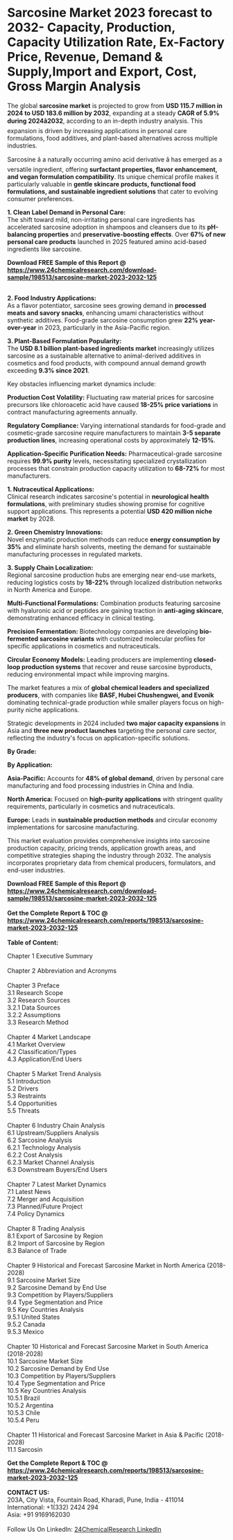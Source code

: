 <h1>Sarcosine Market 2023 forecast to 2032- Capacity, Production, Capacity Utilization Rate, Ex-Factory Price, Revenue, Demand &amp; Supply,Import and Export, Cost, Gross Margin Analysis</h1><p>The global <strong>sarcosine market</strong> is projected to grow from <strong>USD 115.7 million in 2024 to USD 183.6 million by 2032</strong>, expanding at a steady <strong>CAGR of 5.9% during 2024â2032</strong>, according to an in-depth industry analysis. This expansion is driven by increasing applications in personal care formulations, food additives, and plant-based alternatives across multiple industries.</p><p>Sarcosine â a naturally occurring amino acid derivative â has emerged as a versatile ingredient, offering <strong>surfactant properties, flavor enhancement, and vegan formulation compatibility</strong>. Its unique chemical profile makes it particularly valuable in <strong>gentle skincare products, functional food formulations, and sustainable ingredient solutions</strong> that cater to evolving consumer preferences.</p><p><strong>1. Clean Label Demand in Personal Care:</strong><br>
The shift toward mild, non-irritating personal care ingredients has accelerated sarcosine adoption in shampoos and cleansers due to its <strong>pH-balancing properties</strong> and <strong>preservative-boosting effects</strong>. Over <strong>67% of new personal care products</strong> launched in 2025 featured amino acid-based ingredients like sarcosine.</p><div><b>Download FREE Sample of this Report @ 
            <a href="https://www.24chemicalresearch.com/download-sample/198513/sarcosine-market-2023-2032-125">
            https://www.24chemicalresearch.com/download-sample/198513/sarcosine-market-2023-2032-125</a></b></div><br><p><strong>2. Food Industry Applications:</strong><br>
As a flavor potentiator, sarcosine sees growing demand in <strong>processed meats and savory snacks</strong>, enhancing umami characteristics without synthetic additives. Food-grade sarcosine consumption grew <strong>22% year-over-year</strong> in 2023, particularly in the Asia-Pacific region.</p><p><strong>3. Plant-Based Formulation Popularity:</strong><br>
The <strong>USD 8.1 billion plant-based ingredients market</strong> increasingly utilizes sarcosine as a sustainable alternative to animal-derived additives in cosmetics and food products, with compound annual demand growth exceeding <strong>9.3% since 2021</strong>.</p><p>Key obstacles influencing market dynamics include:</p><p><strong>Production Cost Volatility:</strong> Fluctuating raw material prices for sarcosine precursors like chloroacetic acid have caused <strong>18-25% price variations</strong> in contract manufacturing agreements annually.</p><p><strong>Regulatory Compliance:</strong> Varying international standards for food-grade and cosmetic-grade sarcosine require manufacturers to maintain <strong>3-5 separate production lines</strong>, increasing operational costs by approximately <strong>12-15%</strong>.</p><p><strong>Application-Specific Purification Needs:</strong> Pharmaceutical-grade sarcosine requires <strong>99.9% purity</strong> levels, necessitating specialized crystallization processes that constrain production capacity utilization to <strong>68-72%</strong> for most manufacturers.</p><p><strong>1. Nutraceutical Applications:</strong><br>
Clinical research indicates sarcosine's potential in <strong>neurological health formulations</strong>, with preliminary studies showing promise for cognitive support applications. This represents a potential <strong>USD 420 million niche market</strong> by 2028.</p><p><strong>2. Green Chemistry Innovations:</strong><br>
Novel enzymatic production methods can reduce <strong>energy consumption by 35%</strong> and eliminate harsh solvents, meeting the demand for sustainable manufacturing processes in regulated markets.</p><p><strong>3. Supply Chain Localization:</strong><br>
Regional sarcosine production hubs are emerging near end-use markets, reducing logistics costs by <strong>18-22%</strong> through localized distribution networks in North America and Europe.</p><p><strong>Multi-Functional Formulations:</strong> Combination products featuring sarcosine with hyaluronic acid or peptides are gaining traction in <strong>anti-aging skincare</strong>, demonstrating enhanced efficacy in clinical testing.</p><p><strong>Precision Fermentation:</strong> Biotechnology companies are developing <strong>bio-fermented sarcosine variants</strong> with customized molecular profiles for specific applications in cosmetics and nutraceuticals.</p><p><strong>Circular Economy Models:</strong> Leading producers are implementing <strong>closed-loop production systems</strong> that recover and reuse sarcosine byproducts, reducing environmental impact while improving margins.</p><p>The market features a mix of <strong>global chemical leaders and specialized producers</strong>, with companies like <strong>BASF, Hubei Chushengwei, and Evonik</strong> dominating technical-grade production while smaller players focus on high-purity niche applications.</p><p>Strategic developments in 2024 included <strong>two major capacity expansions</strong> in Asia and <strong>three new product launches</strong> targeting the personal care sector, reflecting the industry's focus on application-specific solutions.</p><p><strong>By Grade:</strong></p><p><strong>By Application:</strong></p><p><strong>Asia-Pacific:</strong> Accounts for <strong>48% of global demand</strong>, driven by personal care manufacturing and food processing industries in China and India.</p><p><strong>North America:</strong> Focused on <strong>high-purity applications</strong> with stringent quality requirements, particularly in cosmetics and nutraceuticals.</p><p><strong>Europe:</strong> Leads in <strong>sustainable production methods</strong> and circular economy implementations for sarcosine manufacturing.</p><p>This market evaluation provides comprehensive insights into sarcosine production capacity, pricing trends, application growth areas, and competitive strategies shaping the industry through 2032. The analysis incorporates proprietary data from chemical producers, formulators, and end-user industries.</p><div><b>Download FREE Sample of this Report @ 
            <a href="https://www.24chemicalresearch.com/download-sample/198513/sarcosine-market-2023-2032-125">
            https://www.24chemicalresearch.com/download-sample/198513/sarcosine-market-2023-2032-125</a></b></div><br><div><b>Get the Complete Report & TOC @ 
            <a href="https://www.24chemicalresearch.com/reports/198513/sarcosine-market-2023-2032-125">
            https://www.24chemicalresearch.com/reports/198513/sarcosine-market-2023-2032-125</a></b></div><br>
            <b>Table of Content:</b><p>Chapter 1 Executive Summary<br />
<br />
Chapter 2 Abbreviation and Acronyms<br />
<br />
Chapter 3 Preface<br />
3.1 Research Scope<br />
3.2 Research Sources<br />
3.2.1 Data Sources<br />
3.2.2 Assumptions<br />
3.3 Research Method<br />
<br />
Chapter 4 Market Landscape<br />
4.1 Market Overview<br />
4.2 Classification/Types<br />
4.3 Application/End Users<br />
<br />
Chapter 5 Market Trend Analysis<br />
5.1 Introduction<br />
5.2 Drivers<br />
5.3 Restraints<br />
5.4 Opportunities<br />
5.5 Threats<br />
<br />
Chapter 6 Industry Chain Analysis<br />
6.1 Upstream/Suppliers Analysis<br />
6.2 Sarcosine Analysis<br />
6.2.1 Technology Analysis<br />
6.2.2 Cost Analysis<br />
6.2.3 Market Channel Analysis<br />
6.3 Downstream Buyers/End Users<br />
<br />
Chapter 7 Latest Market Dynamics<br />
7.1 Latest News<br />
7.2 Merger and Acquisition<br />
7.3 Planned/Future Project<br />
7.4 Policy Dynamics<br />
<br />
Chapter 8 Trading Analysis<br />
8.1 Export of Sarcosine by Region<br />
8.2 Import of Sarcosine by Region<br />
8.3 Balance of Trade<br />
<br />
Chapter 9 Historical and Forecast Sarcosine Market in North America (2018-2028)<br />
9.1 Sarcosine Market Size<br />
9.2 Sarcosine Demand by End Use<br />
9.3 Competition by Players/Suppliers<br />
9.4 Type Segmentation and Price<br />
9.5 Key Countries Analysis<br />
9.5.1 United States<br />
9.5.2 Canada<br />
9.5.3 Mexico<br />
<br />
Chapter 10 Historical and Forecast Sarcosine Market in South America (2018-2028)<br />
10.1 Sarcosine Market Size<br />
10.2 Sarcosine Demand by End Use<br />
10.3 Competition by Players/Suppliers<br />
10.4 Type Segmentation and Price<br />
10.5 Key Countries Analysis<br />
10.5.1 Brazil<br />
10.5.2 Argentina<br />
10.5.3 Chile<br />
10.5.4 Peru<br />
<br />
Chapter 11 Historical and Forecast Sarcosine Market in Asia & Pacific (2018-2028)<br />
11.1 Sarcosin</p><div><b>Get the Complete Report & TOC @ 
            <a href="https://www.24chemicalresearch.com/reports/198513/sarcosine-market-2023-2032-125">
            https://www.24chemicalresearch.com/reports/198513/sarcosine-market-2023-2032-125</a></b></div><br><b>CONTACT US:</b><br>
            203A, City Vista, Fountain Road, Kharadi, Pune, India - 411014<br>
            International: +1(332) 2424 294<br>
            Asia: +91 9169162030 <br><br>
            Follow Us On LinkedIn: <a href="https://www.linkedin.com/company/24chemicalresearch/">24ChemicalResearch LinkedIn</a>
